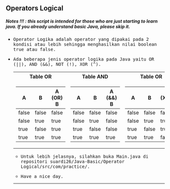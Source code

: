 ## Operators Logical
##### Notes !!! : this script is intended for those who are just starting to learn java. If you already understand basic Java, please skip it.

- <samp>Operator Logika adalah operator yang dipakai pada 2 kondisi atau lebih sehingga menghasilkan nilai boolean true atau false.</samp>

- <samp>Ada beberapa jenis operator logika pada Java yaitu OR (||), AND (&&), NOT (!), XOR (^).</samp>
   
   <table>
   <tr>
      <th align="center">Table OR</th>
      <th align="center">Table AND</th>
      <th align="center">Table OR</th>
      <th align="center">Table AND</th>
   </tr>
   <tr>

   <td>

   | A | B | A (OR) B |
   |--|--|--|
   | false | false | false |
   | false | true | true |
   | true | false | true |
   | true | true | true |
   </td>
   <td>

   | A | B | A (&&) B |
   |--|--|--|
   | false | false | false |
   | false | true | false |
   | true | false | false |
   | true | true | true |

   </td>
   
   <td>

   | A | B | A (XOR) B |
   |--|--|--|
   | false | false | false |
   | false | true | true |
   | true | false | true |
   | true | true | false |
   </td>
      
   <td>
      
   | A | B |
   |--|--|
   | false | false |
   | false | true |
   | true | false |
   | true | true |
   
   </td>
   </tr>

</table>
        
- <samp>Untuk lebih jelasnya, silahkan buka Main.java di repositori suardi26/Java-Basic/Operator Logical/src/com/practice/.</samp>

- <samp>Have a nice day.</samp>

---


